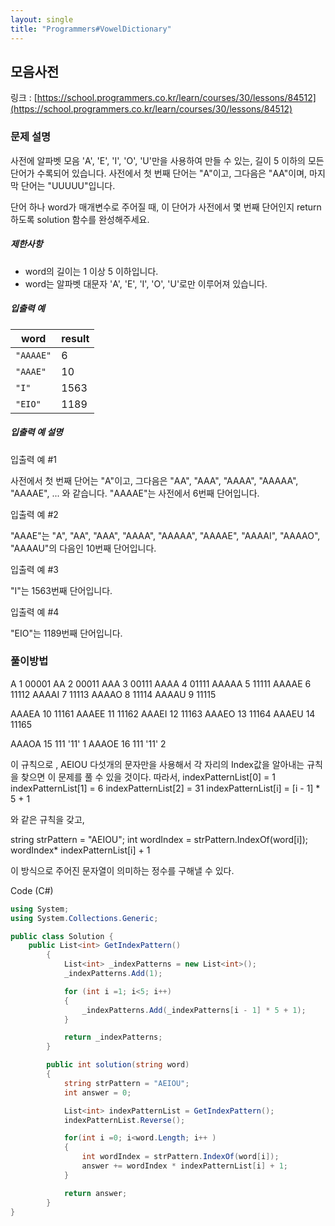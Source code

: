 ```yaml
---
layout: single
title: "Programmers#VowelDictionary"
---
```


## 모음사전

링크 : [https://school.programmers.co.kr/learn/courses/30/lessons/84512](https://school.programmers.co.kr/learn/courses/30/lessons/84512)



### **문제 설명**

사전에 알파벳 모음 'A', 'E', 'I', 'O', 'U'만을 사용하여 만들 수 있는, 길이 5 이하의 모든 단어가 수록되어 있습니다. 사전에서 첫 번째 단어는 "A"이고, 그다음은 "AA"이며, 마지막 단어는 "UUUUU"입니다.

단어 하나 word가 매개변수로 주어질 때, 이 단어가 사전에서 몇 번째 단어인지 return 하도록 solution 함수를 완성해주세요.

##### **제한사항**

- word의 길이는 1 이상 5 이하입니다.
- word는 알파벳 대문자 'A', 'E', 'I', 'O', 'U'로만 이루어져 있습니다.



##### 입출력 예

| word      | result |
| --------- | ------ |
| `"AAAAE"` | 6      |
| `"AAAE"`  | 10     |
| `"I"`     | 1563   |
| `"EIO"`   | 1189   |

##### 입출력 예 설명

입출력 예 #1

사전에서 첫 번째 단어는 "A"이고, 그다음은 "AA", "AAA", "AAAA", "AAAAA", "AAAAE", ... 와 같습니다. "AAAAE"는 사전에서 6번째 단어입니다.

입출력 예 #2

"AAAE"는 "A", "AA", "AAA", "AAAA", "AAAAA", "AAAAE", "AAAAI", "AAAAO", "AAAAU"의 다음인 10번째 단어입니다.

입출력 예 #3

"I"는 1563번째 단어입니다.

입출력 예 #4

"EIO"는 1189번째 단어입니다.







### 풀이방법


A		1	00001
AA		2	00011
AAA		3	00111
AAAA	4	01111
AAAAA	5	11111
AAAAE	6	11112
AAAAI	7	11113
AAAAO	8	11114
AAAAU	9	11115

AAAEA	10	11161
AAAEE	11	11162
AAAEI	12	11163
AAAEO	13	11164
AAAEU	14	11165

AAAOA	15	111 '11' 1
AAAOE	16	111 '11' 2

이 규칙으로 , AEIOU 다섯개의 문자만을 사용해서 각 자리의 Index값을 알아내는 규칙을 찾으면 이 문제를 풀 수 있을 것이다. 따라서,
indexPatternList[0] = 1
indexPatternList[1] = 6
indexPatternList[2] = 31
indexPatternList[i] = [i - 1] * 5 + 1

와 같은 규칙을 갖고,


string strPattern = "AEIOU";
int wordIndex = strPattern.IndexOf(word[i]);
wordIndex* indexPatternList[i] + 1

이 방식으로 주어진 문자열이 의미하는 정수를 구해낼 수 있다.



Code (C#)

```c#
using System;
using System.Collections.Generic;

public class Solution {
    public List<int> GetIndexPattern()
        {
            List<int> _indexPatterns = new List<int>();
            _indexPatterns.Add(1);

            for (int i =1; i<5; i++)
            {
                _indexPatterns.Add(_indexPatterns[i - 1] * 5 + 1);
            }

            return _indexPatterns;
        }

        public int solution(string word)
        {
            string strPattern = "AEIOU";            
            int answer = 0;

            List<int> indexPatternList = GetIndexPattern();
            indexPatternList.Reverse();

            for(int i =0; i<word.Length; i++ )
            {
                int wordIndex = strPattern.IndexOf(word[i]);
                answer += wordIndex * indexPatternList[i] + 1;
            }

            return answer;            
        }
}
```

